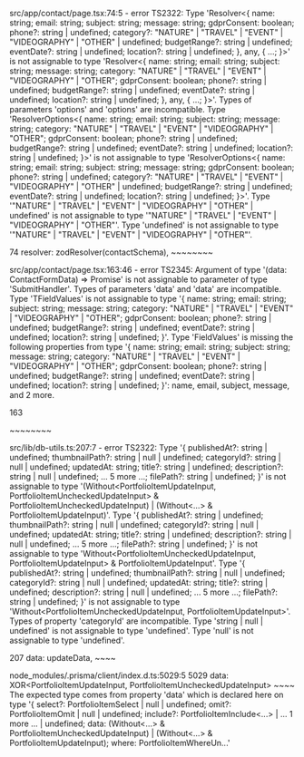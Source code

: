 src/app/contact/page.tsx:74:5 - error TS2322: Type 'Resolver<{ name: string; email: string; subject:
string; message: string; gdprConsent: boolean; phone?: string | undefined; category?: "NATURE" |
"TRAVEL" | "EVENT" | "VIDEOGRAPHY" | "OTHER" | undefined; budgetRange?: string | undefined;
eventDate?: string | undefined; location?: string | undefined; }, any, { ...; }>' is not assignable
to type 'Resolver<{ name: string; email: string; subject: string; message: string; category:
"NATURE" | "TRAVEL" | "EVENT" | "VIDEOGRAPHY" | "OTHER"; gdprConsent: boolean; phone?: string |
undefined; budgetRange?: string | undefined; eventDate?: string | undefined; location?: string |
undefined; }, any, { ...; }>'. Types of parameters 'options' and 'options' are incompatible. Type
'ResolverOptions<{ name: string; email: string; subject: string; message: string; category: "NATURE"
| "TRAVEL" | "EVENT" | "VIDEOGRAPHY" | "OTHER"; gdprConsent: boolean; phone?: string | undefined;
budgetRange?: string | undefined; eventDate?: string | undefined; location?: string | undefined; }>'
is not assignable to type 'ResolverOptions<{ name: string; email: string; subject: string; message:
string; gdprConsent: boolean; phone?: string | undefined; category?: "NATURE" | "TRAVEL" | "EVENT" |
"VIDEOGRAPHY" | "OTHER" | undefined; budgetRange?: string | undefined; eventDate?: string |
undefined; location?: string | undefined; }>'. Type '"NATURE" | "TRAVEL" | "EVENT" | "VIDEOGRAPHY" |
"OTHER" | undefined' is not assignable to type '"NATURE" | "TRAVEL" | "EVENT" | "VIDEOGRAPHY" |
"OTHER"'. Type 'undefined' is not assignable to type '"NATURE" | "TRAVEL" | "EVENT" | "VIDEOGRAPHY"
| "OTHER"'.

74 resolver: zodResolver(contactSchema), ~~~~~~~~

src/app/contact/page.tsx:163:46 - error TS2345: Argument of type '(data: ContactFormData) =>
Promise<void>' is not assignable to parameter of type 'SubmitHandler<TFieldValues>'. Types of
parameters 'data' and 'data' are incompatible. Type 'TFieldValues' is not assignable to type '{
name: string; email: string; subject: string; message: string; category: "NATURE" | "TRAVEL" |
"EVENT" | "VIDEOGRAPHY" | "OTHER"; gdprConsent: boolean; phone?: string | undefined; budgetRange?:
string | undefined; eventDate?: string | undefined; location?: string | undefined; }'. Type
'FieldValues' is missing the following properties from type '{ name: string; email: string; subject:
string; message: string; category: "NATURE" | "TRAVEL" | "EVENT" | "VIDEOGRAPHY" | "OTHER";
gdprConsent: boolean; phone?: string | undefined; budgetRange?: string | undefined; eventDate?:
string | undefined; location?: string | undefined; }': name, email, subject, message, and 2 more.

163 <form onSubmit={handleSubmit(onSubmit)} className='space-y-6'> ~~~~~~~~

src/lib/db-utils.ts:207:7 - error TS2322: Type '{ publishedAt?: string | undefined; thumbnailPath?:
string | null | undefined; categoryId?: string | null | undefined; updatedAt: string; title?: string
| undefined; description?: string | null | undefined; ... 5 more ...; filePath?: string | undefined;
}' is not assignable to type '(Without<PortfolioItemUpdateInput, PortfolioItemUncheckedUpdateInput>
& PortfolioItemUncheckedUpdateInput) | (Without<...> & PortfolioItemUpdateInput)'. Type '{
publishedAt?: string | undefined; thumbnailPath?: string | null | undefined; categoryId?: string |
null | undefined; updatedAt: string; title?: string | undefined; description?: string | null |
undefined; ... 5 more ...; filePath?: string | undefined; }' is not assignable to type
'Without<PortfolioItemUncheckedUpdateInput, PortfolioItemUpdateInput> & PortfolioItemUpdateInput'.
Type '{ publishedAt?: string | undefined; thumbnailPath?: string | null | undefined; categoryId?:
string | null | undefined; updatedAt: string; title?: string | undefined; description?: string |
null | undefined; ... 5 more ...; filePath?: string | undefined; }' is not assignable to type
'Without<PortfolioItemUncheckedUpdateInput, PortfolioItemUpdateInput>'. Types of property
'categoryId' are incompatible. Type 'string | null | undefined' is not assignable to type
'undefined'. Type 'null' is not assignable to type 'undefined'.

207 data: updateData, ~~~~

node_modules/.prisma/client/index.d.ts:5029:5 5029 data: XOR<PortfolioItemUpdateInput,
PortfolioItemUncheckedUpdateInput> ~~~~ The expected type comes from property 'data' which is
declared here on type '{ select?: PortfolioItemSelect<DefaultArgs> | null | undefined; omit?:
PortfolioItemOmit<DefaultArgs> | null | undefined; include?: PortfolioItemInclude<...> | ... 1 more
... | undefined; data: (Without<...> & PortfolioItemUncheckedUpdateInput) | (Without<...> &
PortfolioItemUpdateInput); where: PortfolioItemWhereUn...'
